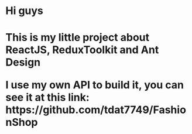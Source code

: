 <h1>Hi guys<h1>
  <p>This is my little project about ReactJS, ReduxToolkit and Ant Design</p>
  <p>I use my own API to build it, you can see it at this link: <strong>https://github.com/tdat7749/FashionShop</strong></p>  
